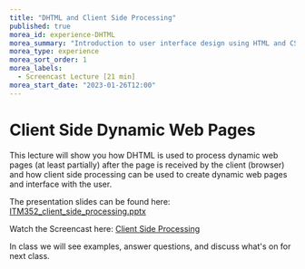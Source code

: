 ```yaml
---
title: "DHTML and Client Side Processing"
published: true
morea_id: experience-DHTML
morea_summary: "Introduction to user interface design using HTML and CSS and supporting tools."
morea_type: experience 
morea_sort_order: 1
morea_labels:
  - Screencast Lecture [21 min]
morea_start_date: "2023-01-26T12:00"
---
```

# Client Side Dynamic Web Pages
This lecture will show you how DHTML is used to process dynamic web pages (at least partially) after the page is received by the client (browser) and how client side processing can be used to create dynamic web pages and interface with the user.


The presentation slides can be found here:
[ITM352_client_side_processing.pptx](ITM352_client_side_processing.pptx)

Watch the Screencast here:
[Client Side Processing](https://youtu.be/GYO5TlYVO84)

In class we will see examples, answer questions, and discuss what's on for next class. 

